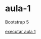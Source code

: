 # aula-1
 Bootstrap 5

<a href="https://edisongf.github.io/aula-1/index.html" target="_blank" > executar aula 1</a>
